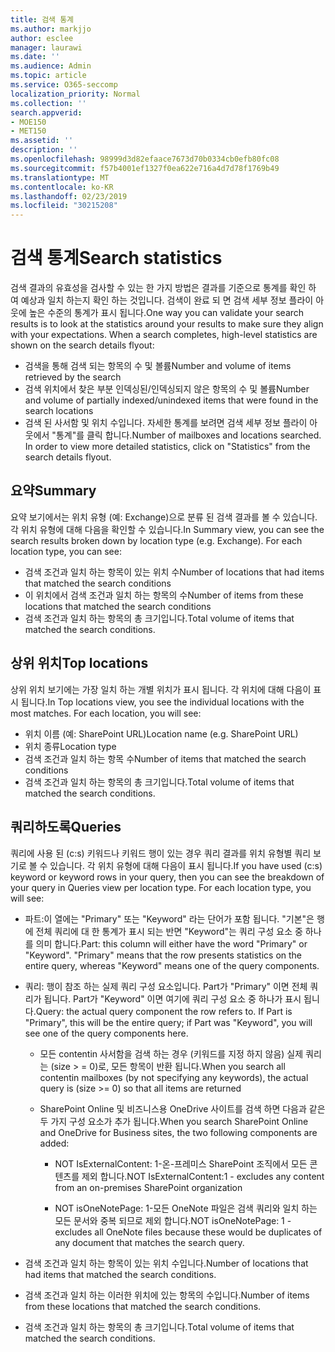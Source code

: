 ```yaml
---
title: 검색 통계
ms.author: markjjo
author: esclee
manager: laurawi
ms.date: ''
ms.audience: Admin
ms.topic: article
ms.service: O365-seccomp
localization_priority: Normal
ms.collection: ''
search.appverid:
- MOE150
- MET150
ms.assetid: ''
description: ''
ms.openlocfilehash: 98999d3d82efaace7673d70b0334cb0efb80fc08
ms.sourcegitcommit: f57b4001ef1327f0ea622e716a4d7d78f1769b49
ms.translationtype: MT
ms.contentlocale: ko-KR
ms.lasthandoff: 02/23/2019
ms.locfileid: "30215208"
---
```

# <a name="search-statistics"></a><span data-ttu-id="29319-102">검색 통계</span><span class="sxs-lookup"><span data-stu-id="29319-102">Search statistics</span></span>

<span data-ttu-id="29319-p101">검색 결과의 유효성을 검사할 수 있는 한 가지 방법은 결과를 기준으로 통계를 확인 하 여 예상과 일치 하는지 확인 하는 것입니다. 검색이 완료 되 면 검색 세부 정보 플라이 아웃에 높은 수준의 통계가 표시 됩니다.</span><span class="sxs-lookup"><span data-stu-id="29319-p101">One way you can validate your search results is to look at the statistics around your results to make sure they align with your expectations. When a search completes, high-level statistics are shown on the search details flyout:</span></span>
- <span data-ttu-id="29319-105">검색을 통해 검색 되는 항목의 수 및 볼륨</span><span class="sxs-lookup"><span data-stu-id="29319-105">Number and volume of items retrieved by the search</span></span>
- <span data-ttu-id="29319-106">검색 위치에서 찾은 부분 인덱싱된/인덱싱되지 않은 항목의 수 및 볼륨</span><span class="sxs-lookup"><span data-stu-id="29319-106">Number and volume of partially indexed/unindexed items that were found in the search locations</span></span>
- <span data-ttu-id="29319-p102">검색 된 사서함 및 위치 수입니다. 자세한 통계를 보려면 검색 세부 정보 플라이 아웃에서 "통계"를 클릭 합니다.</span><span class="sxs-lookup"><span data-stu-id="29319-p102">Number of mailboxes and locations searched. In order to view more detailed statistics, click on "Statistics" from the search details flyout.</span></span>

## <a name="summary"></a><span data-ttu-id="29319-109">요약</span><span class="sxs-lookup"><span data-stu-id="29319-109">Summary</span></span>

<span data-ttu-id="29319-p103">요약 보기에서는 위치 유형 (예: Exchange)으로 분류 된 검색 결과를 볼 수 있습니다. 각 위치 유형에 대해 다음을 확인할 수 있습니다.</span><span class="sxs-lookup"><span data-stu-id="29319-p103">In Summary view, you can see the search results broken down by location type (e.g. Exchange). For each location type, you can see:</span></span>
- <span data-ttu-id="29319-112">검색 조건과 일치 하는 항목이 있는 위치 수</span><span class="sxs-lookup"><span data-stu-id="29319-112">Number of locations that had items that matched the search conditions</span></span>
- <span data-ttu-id="29319-113">이 위치에서 검색 조건과 일치 하는 항목의 수</span><span class="sxs-lookup"><span data-stu-id="29319-113">Number of items from these locations that matched the search conditions</span></span>
- <span data-ttu-id="29319-114">검색 조건과 일치 하는 항목의 총 크기입니다.</span><span class="sxs-lookup"><span data-stu-id="29319-114">Total volume of items that matched the search conditions.</span></span>

## <a name="top-locations"></a><span data-ttu-id="29319-115">상위 위치</span><span class="sxs-lookup"><span data-stu-id="29319-115">Top locations</span></span>

<span data-ttu-id="29319-p104">상위 위치 보기에는 가장 일치 하는 개별 위치가 표시 됩니다. 각 위치에 대해 다음이 표시 됩니다.</span><span class="sxs-lookup"><span data-stu-id="29319-p104">In Top locations view, you see the individual locations with the most matches. For each location, you will see:</span></span>
- <span data-ttu-id="29319-118">위치 이름 (예: SharePoint URL)</span><span class="sxs-lookup"><span data-stu-id="29319-118">Location name (e.g. SharePoint URL)</span></span>
- <span data-ttu-id="29319-119">위치 종류</span><span class="sxs-lookup"><span data-stu-id="29319-119">Location type</span></span>
- <span data-ttu-id="29319-120">검색 조건과 일치 하는 항목 수</span><span class="sxs-lookup"><span data-stu-id="29319-120">Number of items that matched the search conditions</span></span>
- <span data-ttu-id="29319-121">검색 조건과 일치 하는 항목의 총 크기입니다.</span><span class="sxs-lookup"><span data-stu-id="29319-121">Total volume of items that matched the search conditions.</span></span>

## <a name="queries"></a><span data-ttu-id="29319-122">쿼리하도록</span><span class="sxs-lookup"><span data-stu-id="29319-122">Queries</span></span>

<span data-ttu-id="29319-p105">쿼리에 사용 된 (c:s) 키워드나 키워드 행이 있는 경우 쿼리 결과를 위치 유형별 쿼리 보기로 볼 수 있습니다. 각 위치 유형에 대해 다음이 표시 됩니다.</span><span class="sxs-lookup"><span data-stu-id="29319-p105">If you have used (c:s) keyword or keyword rows in your query, then you can see the breakdown of your query in Queries view per location type. For each location type, you will see:</span></span>

- <span data-ttu-id="29319-p106">파트:이 열에는 "Primary" 또는 "Keyword" 라는 단어가 포함 됩니다. "기본"은 행에 전체 쿼리에 대 한 통계가 표시 되는 반면 "Keyword"는 쿼리 구성 요소 중 하나를 의미 합니다.</span><span class="sxs-lookup"><span data-stu-id="29319-p106">Part: this column will either have the word "Primary" or "Keyword". "Primary" means that the row presents statistics on the entire query, whereas "Keyword" means one of the query components.</span></span>

- <span data-ttu-id="29319-p107">쿼리: 행이 참조 하는 실제 쿼리 구성 요소입니다. Part가 "Primary" 이면 전체 쿼리가 됩니다. Part가 "Keyword" 이면 여기에 쿼리 구성 요소 중 하나가 표시 됩니다.</span><span class="sxs-lookup"><span data-stu-id="29319-p107">Query: the actual query component the row refers to. If Part is "Primary", this will be the entire query; if Part was "Keyword", you will see one of the query components here.</span></span>
  
  - <span data-ttu-id="29319-129">모든 contentin 사서함을 검색 하는 경우 (키워드를 지정 하지 않음) 실제 쿼리는 (size > = 0)로, 모든 항목이 반환 됩니다.</span><span class="sxs-lookup"><span data-stu-id="29319-129">When you search all contentin mailboxes (by not specifying any keywords), the actual query is (size >= 0) so that all items are returned</span></span>
  
  - <span data-ttu-id="29319-130">SharePoint Online 및 비즈니스용 OneDrive 사이트를 검색 하면 다음과 같은 두 가지 구성 요소가 추가 됩니다.</span><span class="sxs-lookup"><span data-stu-id="29319-130">When you search SharePoint Online and OneDrive for Business sites, the two following components are added:</span></span>
    
    - <span data-ttu-id="29319-131">NOT IsExternalContent: 1-온-프레미스 SharePoint 조직에서 모든 콘텐츠를 제외 합니다.</span><span class="sxs-lookup"><span data-stu-id="29319-131">NOT IsExternalContent:1 - excludes any content from an on-premises SharePoint organization</span></span>
    
    - <span data-ttu-id="29319-132">NOT isOneNotePage: 1-모든 OneNote 파일은 검색 쿼리와 일치 하는 모든 문서와 중복 되므로 제외 합니다.</span><span class="sxs-lookup"><span data-stu-id="29319-132">NOT isOneNotePage: 1 - excludes all OneNote files because these would be duplicates of any document that matches the search query.</span></span>

- <span data-ttu-id="29319-133">검색 조건과 일치 하는 항목이 있는 위치 수입니다.</span><span class="sxs-lookup"><span data-stu-id="29319-133">Number of locations that had items that matched the search conditions.</span></span>

- <span data-ttu-id="29319-134">검색 조건과 일치 하는 이러한 위치에 있는 항목의 수입니다.</span><span class="sxs-lookup"><span data-stu-id="29319-134">Number of items from these locations that matched the search conditions.</span></span>

- <span data-ttu-id="29319-135">검색 조건과 일치 하는 항목의 총 크기입니다.</span><span class="sxs-lookup"><span data-stu-id="29319-135">Total volume of items that matched the search conditions.</span></span>
